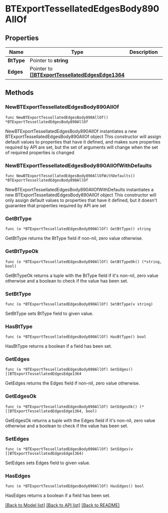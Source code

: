 # BTExportTessellatedEdgesBody890AllOf

## Properties

Name | Type | Description | Notes
------------ | ------------- | ------------- | -------------
**BtType** | Pointer to **string** |  | [optional] 
**Edges** | Pointer to [**[]BTExportTessellatedEdgesEdge1364**](BTExportTessellatedEdgesEdge-1364.md) |  | [optional] 

## Methods

### NewBTExportTessellatedEdgesBody890AllOf

`func NewBTExportTessellatedEdgesBody890AllOf() *BTExportTessellatedEdgesBody890AllOf`

NewBTExportTessellatedEdgesBody890AllOf instantiates a new BTExportTessellatedEdgesBody890AllOf object
This constructor will assign default values to properties that have it defined,
and makes sure properties required by API are set, but the set of arguments
will change when the set of required properties is changed

### NewBTExportTessellatedEdgesBody890AllOfWithDefaults

`func NewBTExportTessellatedEdgesBody890AllOfWithDefaults() *BTExportTessellatedEdgesBody890AllOf`

NewBTExportTessellatedEdgesBody890AllOfWithDefaults instantiates a new BTExportTessellatedEdgesBody890AllOf object
This constructor will only assign default values to properties that have it defined,
but it doesn't guarantee that properties required by API are set

### GetBtType

`func (o *BTExportTessellatedEdgesBody890AllOf) GetBtType() string`

GetBtType returns the BtType field if non-nil, zero value otherwise.

### GetBtTypeOk

`func (o *BTExportTessellatedEdgesBody890AllOf) GetBtTypeOk() (*string, bool)`

GetBtTypeOk returns a tuple with the BtType field if it's non-nil, zero value otherwise
and a boolean to check if the value has been set.

### SetBtType

`func (o *BTExportTessellatedEdgesBody890AllOf) SetBtType(v string)`

SetBtType sets BtType field to given value.

### HasBtType

`func (o *BTExportTessellatedEdgesBody890AllOf) HasBtType() bool`

HasBtType returns a boolean if a field has been set.

### GetEdges

`func (o *BTExportTessellatedEdgesBody890AllOf) GetEdges() []BTExportTessellatedEdgesEdge1364`

GetEdges returns the Edges field if non-nil, zero value otherwise.

### GetEdgesOk

`func (o *BTExportTessellatedEdgesBody890AllOf) GetEdgesOk() (*[]BTExportTessellatedEdgesEdge1364, bool)`

GetEdgesOk returns a tuple with the Edges field if it's non-nil, zero value otherwise
and a boolean to check if the value has been set.

### SetEdges

`func (o *BTExportTessellatedEdgesBody890AllOf) SetEdges(v []BTExportTessellatedEdgesEdge1364)`

SetEdges sets Edges field to given value.

### HasEdges

`func (o *BTExportTessellatedEdgesBody890AllOf) HasEdges() bool`

HasEdges returns a boolean if a field has been set.


[[Back to Model list]](../README.md#documentation-for-models) [[Back to API list]](../README.md#documentation-for-api-endpoints) [[Back to README]](../README.md)


